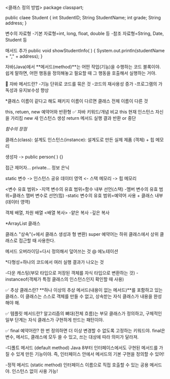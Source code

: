 <클래스 정의 방법>
package classpart;

public claee Student {
    int StudentID;
    String StudentName;
    int grade;
    String address;
}

변수의 자료형
-기본 자료형=int, long, float, double 등
-참조 자료형=String, Date, Student 등

매서드 추가
public void showStudentInfo( ) {
    System.out.println(studentName + "," + address);
  }
 
자바(Java)에서 **메서드(method)**는 어떤 작업(기능)을 수행하는 코드 블록이야.
쉽게 말하면, 어떤 행동을 정의해놓고 필요할 때 그 행동을 호출해서 실행하는 거야.

🔧 자바 메서드란?
-기능 단위로 코드를 묶은 것
-코드의 재사용성 증가
-프로그램의 가독성과 유지보수성 향상

*클래스 이름이 같다고 해도 패키지 이름이 다르면 클래스 전체 이름이 다른 것

  this, retuen, new 예약어와 반환형
  ✅ 자바 키워드/개념 비교
this	현재 인스턴스 자신을 가리킴
new	새 인스턴스 생성
return	메서드 실행 결과 반환 or 중단

  *함수의 장점*

클래스(class): 설계도
인스턴스(instance): 설계도로 만든 실제 제품 (객체) + 힙 메모리

생성자 -> public person( ) {}
 
접근 제어자... private... 정보 은닉

static 변수 -> 인스턴스 공유
데이터 영역 <- 스택 메모리 -> 힙 메모리

<변수 유효 범위>
-지역 변수의 유효 범위=함수 내부 선언(스택)
-멤버 변수의 유효 범위=클래스 맴버 변수로 선언(힙)
-static 변수의 유효 범위=예약어 사용 + 클래스 내부(데이터 영역)


객체 배열, 차원 배열
<배열 복사>
-얕은 복사
-깊은 복사

*ArrayList 클래스

클래스 "상속"(+에서 클래스 생성과 형 변환)
super 예약어는 하위 클래스에서 상위 클래스로 접근할 때 사용한다.

메서드 오버라이딩=다시 정의해서 덮어쓰는 것
@ 에노테이션

*다형성=하나의 코드에서 여러 실행 결과가 나오는 것

-다운 캐스팅(부모 타입으로 저장된 객체를 자식 타입으로 변환하는 것)
-instanceof(객체가 특정 클래스의 인스턴스인지 확인할 때 사용)
 
✅ 추상 클래스란?
**하나 이상의 추상 메서드(내용이 없는 메서드)**를 포함하고 있는 클래스.
이 클래스는 스스로 객체를 만들 수 없고, 상속받는 자식 클래스가 내용을 완성해야 해.

✅ 템플릿 메서드란?
알고리즘의 뼈대(전체 흐름)는 부모 클래스가 정의하고,
구체적인 일부 단계는 자식 클래스가 구현하게 만드는 패턴이야.

✅ final 예약어란?
한 번 정의하면 더 이상 변경할 수 없도록 고정하는 키워드야.
final은 변수, 메서드, 클래스에 모두 쓸 수 있고, 쓰는 대상에 따라 의미가 달라져.

-디폴트 메서드 (default method)
Java 8부터 인터페이스에서도 구현된 메서드를 가질 수 있게 만든 기능이야.
즉, 인터페이스 안에서 메서드의 기본 구현을 정의할 수 있어!

-정적 메서드 (static method) 
인터페이스 이름으로 직접 호출할 수 있는 공용 메서드야.
인스턴스 없이 사용 가능! 